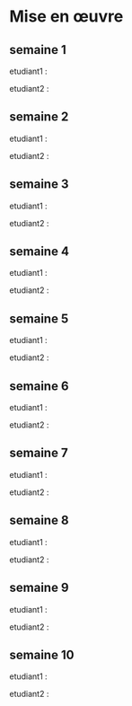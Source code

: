 # Mise en œuvre

## semaine 1

etudiant1 :

etudiant2 :

## semaine 2

etudiant1 :

etudiant2 :

## semaine 3

etudiant1 :

etudiant2 :

## semaine 4

etudiant1 :

etudiant2 :

## semaine 5

etudiant1 :

etudiant2 :

## semaine 6

etudiant1 :

etudiant2 :

## semaine 7

etudiant1 :

etudiant2 :

## semaine 8

etudiant1 :

etudiant2 :

## semaine 9

etudiant1 :

etudiant2 :

## semaine 10

etudiant1 :

etudiant2 :
